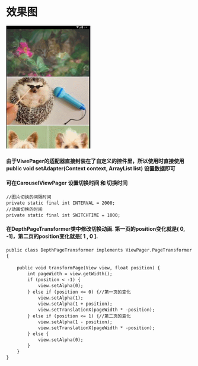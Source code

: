 # 效果图
![image](https://github.com/tiantutu/CarouselFigure/blob/master/GIF.gif)
#### 由于ViwePager的适配器直接封装在了自定义的控件里，所以使用时直接使用public void setAdapter(Context context, ArrayList<Integer> list) 设置数据即可

#### 可在CarouselViewPager 设置切换时间 和 切换时间
    //图片切换的间隔时间
    private static final int INTERVAL = 2000;
    //动画切换的时间
    private static final int SWITCHTIME = 1000;
    
    
    
    
    
#### 在DepthPageTransformer类中修改切换动画. 第一页的position变化就是( 0, -1]，第二页的position变化就是[ 1 , 0 ].
    public class DepthPageTransformer implements ViewPager.PageTransformer {

        public void transformPage(View view, float position) {
            int pageWidth = view.getWidth();
            if (position < -1) {
                view.setAlpha(0);
            } else if (position <= 0) {//第一页的变化
                view.setAlpha(1);
                view.setAlpha(1 + position);
                view.setTranslationX(pageWidth * -position);
            } else if (position <= 1) {//第二页的变化
                view.setAlpha(1 - position);
                view.setTranslationX(pageWidth * -position);
            } else {
                view.setAlpha(0);
            }
        }
    }
